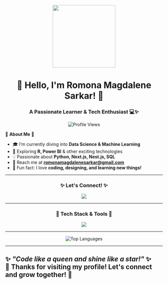 <!--
**RomonaSarkar16/RomonaSarkar16** is a ✨ _special_ ✨ repository because its `README.md` (this file) appears on your GitHub profile.
-->

<p align="center">
  <img src="https://media.giphy.com/media/Q7SKqn3G97xpmfSOvG/giphy.gif" width="200"/>
</p>

<h1 align="center">🌸 Hello, I'm Romona Magdalene Sarkar! 🌸</h1>
<h3 align="center">A Passionate Learner & Tech Enthusiast 💻✨</h3>

<p align="center">
  <img src="https://komarev.com/ghpvc/?username=romonasarkar16&label=Profile%20Views&color=ff69b4&style=flat" alt="Profile Views" />
</p>

🌸 **About Me** 🌸  
- 🎓 I’m currently diving into **Data Science & Machine Learning**  
- 🚀 Exploring **R, Power BI** & other exciting technologies  
- 💡 Passionate about **Python, Next.js, Nest.js, SQL**  
- 📩 Reach me at **romonamagdalenesarkar@gmail.com**  
- 🌈 Fun fact: I love **coding, designing, and learning new things!**  

---

<h3 align="center">✨ Let's Connect! ✨</h3>
<p align="center">
  <a href="https://linkedin.com/in/romona magdalene sarkar" target="blank">
    <img src="https://img.shields.io/badge/LinkedIn-Romona%20Magdalene%20Sarkar-ff69b4?style=for-the-badge&logo=linkedin&logoColor=white" />
  </a>
</p>

---

<h3 align="center">💖 Tech Stack & Tools 💖</h3>
<p align="center">
  <img src="https://skillicons.dev/icons?i=python,react,js,nextjs,nodejs,html,css,tailwind,bootstrap,php,mysql,postgresql,r,tensorflow,pandas,linux,aws,figma,git,github" />
</p>

---



<p align="center">
  <img src="https://github-readme-stats.vercel.app/api/top-langs/?username=romonasarkar16&layout=compact&theme=tokyonight&title_color=ff69b4" alt="Top Languages" />
</p>

---

✨ *"Code like a queen and shine like a star!"* ✨  
💖 Thanks for visiting my profile! Let's connect and grow together! 💖  
---
